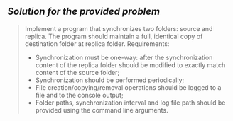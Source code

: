 ## _Solution for the provided problem_

> Implement a program that synchronizes two folders: source and replica. The program should maintain a full, identical copy of destination folder at replica folder.
> Requirements:
> - Synchronization must be one-way: after the synchronization content of the replica folder should be modified to exactly match content of the source folder;
> - Synchronization should be performed periodically;
> - File creation/copying/removal operations should be logged to a file and to the console output;
> - Folder paths, synchronization interval and log file path should be provided using the command line arguments.
